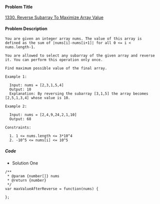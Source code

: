 #### Problem Title
[1330. Reverse Subarray To Maximize Array Value](https://leetcode.com/problems/reverse-subarray-to-maximize-array-value/)
#### Problem Description
```
You are given an integer array nums. The value of this array is defined as the sum of |nums[i]-nums[i+1]| for all 0 <= i < nums.length-1.

You are allowed to select any subarray of the given array and reverse it. You can perform this operation only once.

Find maximum possible value of the final array.

Example 1:

  Input: nums = [2,3,1,5,4]
  Output: 10
  Explanation: By reversing the subarray [3,1,5] the array becomes [2,5,1,3,4] whose value is 10.

Example 2:

  Input: nums = [2,4,9,24,2,1,10]
  Output: 68

Constraints:

  1. 1 <= nums.length <= 3*10^4
  2. -10^5 <= nums[i] <= 10^5
```

##### Code

- Solution One
```
/**
 * @param {number[]} nums
 * @return {number}
 */
var maxValueAfterReverse = function(nums) {
    
};
```
